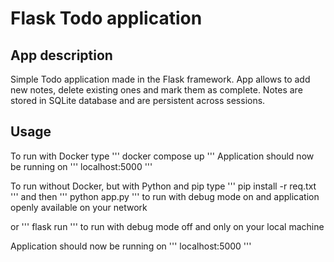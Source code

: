 # Flask Todo application

## App description

Simple Todo application made in the Flask framework. App allows to add new notes, delete existing ones and mark them as complete. Notes are stored in SQLite database and are persistent across sessions.

## Usage

To run with Docker type 
'''
docker compose up
'''
Application should now be running on
'''
localhost:5000
'''

To run without Docker, but with Python and pip type
'''
pip install -r req.txt
'''
and then
'''
python app.py
'''
to run with debug mode on and application openly available on your network

or
'''
flask run
'''
to run with debug mode off and only on your local machine

Application should now be running on
'''
localhost:5000
'''